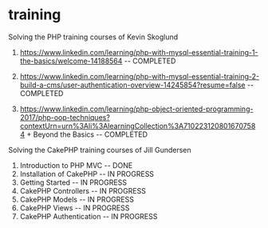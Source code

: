 # training

Solving the PHP training courses of Kevin Skoglund

1. https://www.linkedin.com/learning/php-with-mysql-essential-training-1-the-basics/welcome-14188564  -- COMPLETED 

2. https://www.linkedin.com/learning/php-with-mysql-essential-training-2-build-a-cms/user-authentication-overview-14245854?resume=false -- COMPLETED

3. https://www.linkedin.com/learning/php-object-oriented-programming-2017/php-oop-techniques?contextUrn=urn%3Ali%3AlearningCollection%3A7102231208016707584 + Beyond the Basics -- COMPLETED

Solving the CakePHP training courses of Jill Gundersen
1. Introduction to PHP MVC -- DONE
2. Installation of CakePHP -- IN PROGRESS
3. Getting Started -- IN PROGRESS
4. CakePHP Controllers -- IN PROGRESS
5. CakePHP Models -- IN PROGRESS
6. CakePHP Views -- IN PROGRESS
7. CakePHP Authentication -- IN PROGRESS
